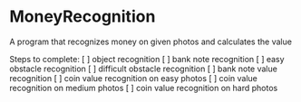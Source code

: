 # MoneyRecognition
A program that recognizes money on given photos and calculates the value

Steps to complete:
[ ] object recognition
[ ] bank note recognition
[ ] easy obstacle recognition
[ ] difficult obstacle recognition
[ ] bank note value recognition
[ ] coin value recognition on easy photos
[ ] coin value recognition on medium photos
[ ] coin value recognition on hard photos
